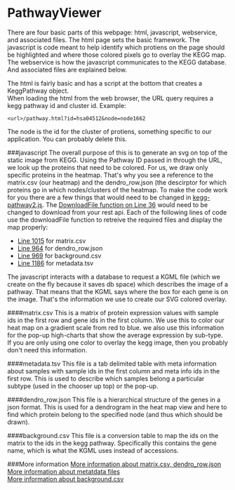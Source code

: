 # PathwayViewer

There are four basic parts of this webpage: html, javascript, webservice, and associated files. The html page sets the basic framework. The javascript is code meant to help identify which protiens on the page should be highlighted and where those colored pixels go to overlay the KEGG map. The webservice is how the javascript communicates to the KEGG database. And associated files are explained below.

The html is fairly basic and has a script at the bottom that creates a KeggPathway object.  
When loading the html from the web browser, the URL query requires a kegg pathway id and cluster id.
Example:
```
<url>/pathway.html?id=hsa04512&node=node1662
```
The node is the id for the cluster of protiens, something specific to our application. You can probably delete this.

###javascript
The overall purpose of this is to generate an svg on top of the static image from KEGG. Using the Pathway ID passed in through the URL, we look up the proteins that need to be colored. For us, we draw only specific proteins in the heatmap. That's why you see a reference to the matrix.csv (our heatmap) and the dendro_row.json (the descirptor for which proteins go in which nodes/clusters of the heatmap.
To make the code work for you there are a few things that would need to be changed in [kegg-pathway2.js](js/kegg-pathway2.js). The [DownloadFile function on Line 36](js/kegg-pathway2.js#L36-L44) would need to be changed to download from your rest api. 
Each of the following lines of code use the downloadFile function to retreive the required files and display the map properly:
* [Line 1015](js/kegg-pathway2.js#L1015) for matrix.csv
* [Line 964](js/kegg-pathway2.js#L964) for dendro_row.json
* [Line 969](js/kegg-pathway2.js#L969) for background.csv
* [Line 1186](js/kegg-pathway2.js#L1186) for metadata.tsv

The javascript interacts with a database to request a KGML file (which we create on the fly because it saves db space) which describes the image of a pathway. That means that the KGML says where the box for each gene is on the image. That's the information we use to create our SVG colored overlay.

####matrix.csv
This is a matrix of protein expression values with sample ids in the first row and gene ids in the first column. We use this to color our heat map on a gradient scale from red to blue. we also use this information for the pop-up high-charts that show the average expression by sub-type. If you are only using one color to overlay the kegg image, then you probably don't need this information.

####metadata.tsv
This file is a tab delimited table with meta information about samples with sample ids in the first column and meta info ids in the first row. This is used to describe which samples belong a particular subtype (used in the chooser up top) or the pop-up.

####dendro_row.json
This file is a hierarchical structure of the genes in a json format. This is used for a dendrogram in the heat map view and here to find which protein belong to the specified node (and thus which should be drawn).

####background.csv
This file is a conversion table to map the ids on the matrix to the ids in the kegg pathway. Specifically this contains the gene name, which is what the KGML uses instead of accessions.

###More information
[More information about matrix.csv, dendro_row.json](https://github.com/ActiveDataBio/adbio_tutorial/blob/master/tutorial_1_generate_rdata.ipynb)  
[More information about metatdata files](https://github.com/ActiveDataBio/adbio_tutorial/blob/master/tutorial_2_metadata.ipynb)  
[More information about background.csv](https://github.com/ActiveDataBio/adbio_tutorial/blob/master/background.md)  
